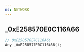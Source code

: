 ```yaml
---
ns: NETWORK
---
```

## _0xE258570E0C116A66

```c
// 0xE258570E0C116A66
Any _0xE258570E0C116A66();
```

